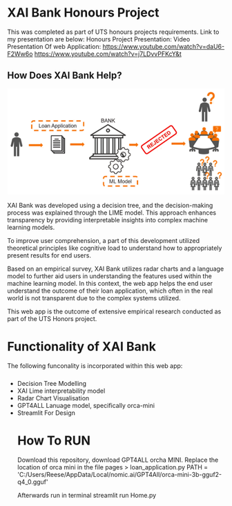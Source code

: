 # XAI Bank Honours Project 
This was completed as part of UTS honours projects requirements. Link to my presentation are below: 
Honours Project Presentation:
Video Presentation Of web Application:
https://www.youtube.com/watch?v=daU6-F2Ww6o
https://www.youtube.com/watch?v=j7LDvvPFKcY&t

## How Does XAI Bank Help?

<img src="images/loan_explained.jpg" alt="Alt Text">

XAI Bank was developed using a decision tree, and the decision-making process was explained through the LIME model. This approach enhances transparency by providing interpretable insights into complex machine learning models.

To improve user comprehension, a part of this development utilized theoretical principles like cognitive load to understand how to appropriately present results for end users.

Based on an empirical survey, XAI Bank utilizes radar charts and a language model to further aid users in understanding the features used within the machine learning model. In this context, the web app helps the end user understand the outcome of their loan application, which often in the real world is not transparent due to the complex systems utilized.

This web app is the outcome of extensive empirical research conducted as part of the UTS Honors project.


# Functionality of XAI Bank

The following funconality is incorporated within this web app:
        <ul style="padding-top: 10px;">
            <li>Decision Tree Modelling</li>
            <li>XAI Lime interpretability model</li>
            <li>Radar Chart Visualisation</li>
            <li>GPT4ALL Lanuage model, specifically orca-mini</li>
            <li>Streamlit For Design</li>

# How To RUN
Download this repository, download GPT4ALL orcha MINI. 
Replace the location of orca mini in the file pages > loan_application.py 
PATH = 'C:/Users/Reese/AppData/Local/nomic.ai/GPT4All/orca-mini-3b-gguf2-q4_0.gguf'

Afterwards run in terminal streamlit run Home.py
